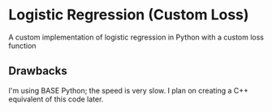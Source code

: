 # Logistic Regression (Custom Loss)
A custom implementation of logistic regression in Python with a custom loss function

## Drawbacks
I'm using BASE Python; the speed is very slow. I plan on creating a C++ equivalent of this code later.
